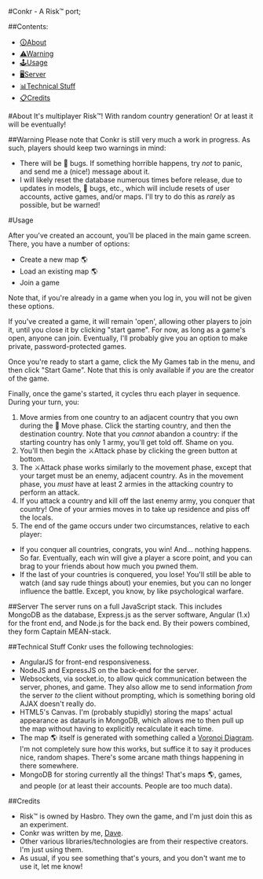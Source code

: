 #Conkr - A Risk™ port;

##Contents: 
 - [&#128712;About](#about)
 - [&#9888;Warning](#warning)
 - [&#128377;Usage](#usage)
 - [&#128421;Server](#server)
 - [&#128202;Technical Stuff](#technical-stuff)
 - [&#128203;Credits](#credits)

#About
It's multiplayer Risk™! With random country generation! Or at least it will be eventually!

##Warning
Please note that Conkr is still very much a work in progress. As such, players should keep two warnings in mind:

 - There will be &#128027; bugs. If something horrible happens, try *not* to panic, and send me a (nice!) message about it.
 - I will likely reset the database numerous times before release, due to updates in models, &#128027; bugs, etc., which will include resets of user accounts, active games, and/or maps. I'll try to do this as *rarely* as possible, but be warned!

#Usage

After you've created an account, you'll be placed in the main game screen. There, you have a number of options:

 - Create a new map &#127758;
 - Load an existing map &#127758;
 - Join a game

Note that, if you're already in a game when you log in, you will not be given these options.

If you've created a game, it will remain 'open', allowing other players to join it, until you close it by clicking "start game". For now, as long as a game's open, anyone can join. Eventually, I'll probably give you an option to make private, password-protected games. 

Once you're ready to start a game, click the My Games tab in the menu, and then click "Start Game". Note that this is only available if *you* are the creator of the game. 

Finally, once the game's started, it cycles thru each player in sequence. During your turn, you:

 1. Move armies from one country to an adjacent country that you own during the &#127939; Move phase. Click the starting country, and then the destination country. Note that you *cannot* abandon a country: if the starting country has only 1 army, you'll get told off. Shame on you. 
 2. You'll then begin the &#9876;Attack phase by clicking the green button at bottom.
 3. The &#9876;Attack phase works similarly to the movement phase, except that your target must be an enemy, adjacent country. As in the movement phase, you *must* have at least 2 armies in the attacking country to perform an attack.
 4. If you attack a country and kill off the last enemy army, you conquer that country! One of your armies moves in to take up residence and piss off the locals.
 5. The end of the game occurs under two circumstances, relative to each player:
  - If you conquer all countries, congrats, you win! And... nothing happens. So far. Eventually, each win will give a player a score point, and you can brag to your friends about how much you pwned them.
  - If the last of your countries is conquered, you lose! You'll still be able to watch (and say rude things about) your enemies, but you can no longer influence the battle. Except, you know, by like psychological warfare.

##Server
The server runs on a full JavaScript stack. This includes MongoDB as the database, Express.js as the server software, Angular (1.x) for the front end, and Node.js for the back end. By their powers combined, they form Captain MEAN-stack.

##Technical Stuff
Conkr uses the following technologies:

 - AngularJS for front-end responsiveness.
 - NodeJS and ExpressJS on the back-end for the server.
 - Websockets, via socket.io, to allow quick communication between the server, phones, and game. They also allow me to send information *from* the server *to* the client without prompting, which is something boring old AJAX doesn't really do. 
 - HTML5's Canvas. I'm (probably stupidly) storing the maps' actual appearance as dataurls in MongoDB, which allows me to then pull up the map without having to explicitly recalculate it each time.
 - The map &#127758; itself is generated with something called a [Voronoi Diagram](https://en.wikipedia.org/wiki/Voronoi_diagram). I'm not completely sure how this works, but suffice it to say it produces nice, random shapes. There's some arcane math things happening in there somewhere.
 - MongoDB for storing currently all the things! That's maps &#127758;, games, and people (or at least their accounts. People are too much data).

##Credits
 - Risk™ is owned by Hasbro. They own the game, and I'm just doin this as an experiment.
 - Conkr was written by me, [Dave](https://github.com/Newms34). 
 - Other various libraries/technologies are from their respective creators. I'm just using them.
 - As usual, if you see something that's yours, and you don't want me to use it, let me know!
